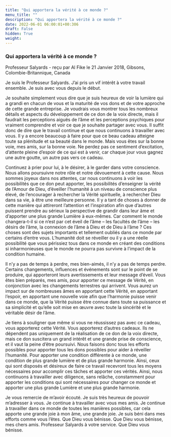 ```yaml
---
title: "Qui apportera la vérité à ce monde ?"
menu_title: ""
description: "Qui apportera la vérité à ce monde ?"
date: 2022-06-01 06:00:01+00:306
draft: False
hidden: True
weight:
---
```

### Qui apportera la vérité à ce monde ?

Professeur Salyards - reçu par Al Fike le 21 Janvier 2018, Gibsons, Colombie-Britannique, Canada

Je suis le Professeur Salyards. J’ai pris un vif intérêt à votre travail ensemble. Je suis avec vous depuis le début.

Je souhaite simplement vous dire que je suis heureux de voir la lumière qui a grandi en chacun de vous et la maturité de vos dons et de votre approche de cette grande entreprise. Je voudrais vous montrer tous les nombreux détails et aspects du développement de ce don de la voix directe, mais il faudrait les perceptions aiguës de l’âme et les perceptions psychiques pour vraiment comprendre et voir ce que je souhaite partager avec vous. Il suffit donc de dire que le travail continue et que nous continuons à travailler avec vous. Il y a encore beaucoup à faire pour que ce beau cadeau atteigne toute sa plénitude et sa beauté dans le monde. Mais vous êtes sur la bonne voie, mes amis, sur la bonne voie. Ne perdez pas ce sentiment d’excitation, d’attente pleine d’espoir de ce qui est à venir, car chaque jour vous gagnez une autre goutte, un autre pas vers ce cadeau.

Continuez à prier pour lui, à le désirer, à le garder dans votre conscience. Nous allons poursuivre notre rôle et notre dévouement à cette cause. Nous sommes joyeux dans nos attentes, car nous continuons à voir les possibilités que ce don peut apporter, les possibilités d’enseigner la vérité de l’Amour de Dieu, d’éveiller l’humanité à un niveau de conscience plus élevé, de l’encourager à rechercher la Vérité spirituelle, à rechercher Dieu dans sa vie, à être une meilleure personne. Il y a tant de choses à donner de cette manière qui attireront l’attention et l’inspiration afin que d’autres puissent prendre au sérieux la perspective de grandir dans leur âme et d’apporter une plus grande Lumière à eux-mêmes. Car comment le monde changera-t-il si ce n’est par cet éveil de l’âme – les facultés de l’âme – les désirs de l’âme, la connexion de l’âme à Dieu et de Dieu à l’âme ? Ces choses sont des sujets importants et tellement oubliés dans ce monde par certains d’entre vous. L’humanité doit se réveiller ou il y a une réelle possibilité que vous périssiez tous dans ce monde en créant des conditions si inharmonieuses que le monde ne pourra pas survivre à l’impact de la condition humaine.

Il n’y a pas de temps à perdre, mes bien-aimés, il n’y a pas de temps perdre. Certains changements, influences et événements sont sur le point de se produire, qui apporteront leurs avertissements et leur message d’éveil. Vous êtes bien préparés, mes amis, pour apporter ce message de Vérité, en conjonction avec les changements terrestres qui arrivent. Vous aurez un impact sur de nombreuses âmes en apportant cette Vérité, en apportant l’espoir, en apportant une nouvelle voie afin que l’harmonie puisse venir dans ce monde, que la Vérité puisse être connue dans toute sa puissance et sa simplicité et qu’elle soit mise en œuvre avec toute la sincérité et le véritable désir de l’âme.

Je tiens à souligner que même si vous ne réussissez pas avec ce cadeau, vous apporterez cette Vérité. Vous apporterez d’autres cadeaux. Ils ne dépendent pas uniquement de la réalisation de ce don de la voix directe, mais ce don suscitera un grand intérêt et une grande prise de conscience, et il vaut la peine d’être poursuivi. Nous faisons donc tous les efforts possibles pour apporter tous les dons possibles pour aider à réveiller l’humanité. Pour apporter une condition différente à ce monde, une condition de plus grande lumière et de plus grande harmonie. Ainsi, ceux qui sont disposés et désireux de faire ce travail recevront tous les moyens nécessaires pour accomplir ces tâches et apporter ces vérités. Ainsi, nous continuons à travailler avec diligence, sans relâche, constamment pour apporter les conditions qui sont nécessaires pour changer ce monde et apporter une plus grande Lumière et une plus grande harmonie.

Je vous remercie de m’avoir écouté. Je suis très heureux de pouvoir m’adresser à vous. Je continue à travailler avec vous mes amis. Je continue à travailler dans ce monde de toutes les manières possibles, car cela apporte une grande joie à mon âme, une grande joie. Je suis béni dans mes efforts comme vous l’êtes. Que Dieu vous bénisse. Que Dieu vous bénisse, mes chers amis. Professeur Salyards à votre service. Que Dieu vous bénisse.



